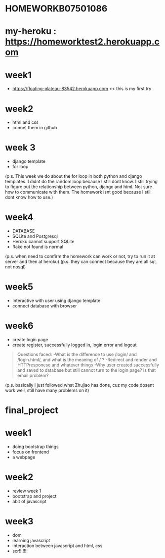
# HOMEWORKB07501086

# my-heroku : https://homeworktest2.herokuapp.com

# week1
- https://floating-plateau-83542.herokuapp.com
  << this is my first try

# week2
- html and css
- connet them in github

# week 3
- django template
- for loop

(p.s. This week we do about the for loop in both python and django templates.
I didnt do the random loop because I still dont know.
I still trying to figure out the relationship between python, django and html. 
Not sure how to communicate with them.
The homework isnt good because I still dont know how to use.)

# week4
- DATABASE
- SQLite and Postgresql
- Heroku cannot support SQLite
- Rake not found is normal

(p.s. when need to comfirm the homework can work or not, try to run it at server and then at heroku)
(p.s. they can connect because they are all sql, not nosql)

# week5
- Interactive with user using django template
- connect database with browser

# week6
- create login page
- create register, successfully logged in, login error and logout
>Questions faced:
>-What is the difference to use /login/ and /login.html/, and what is the meaning of / ?
>-Redirect and render and HTTPresponese and whatever things
>-Why user created successfully and saved to database but still cannot turn to the login page? Is that email problem?

(p.s. basically i just followed what Zhujiao has done, cuz my code dosent work well, still have many problems on it)

# final_project
# week1
- doing bootstrap things
- focus on frontend
- a webpage

# week2
- review week 1 
- bootstrap and project
- abit of javascript

# week3 
- dom
- learning javascript 
- interaction between javascript and html, css
- scr!!!!!!!
